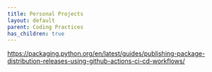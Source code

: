 ```yaml
---
title: Personal Projects
layout: default
parent: Coding Practices
has_children: true
---
```

https://packaging.python.org/en/latest/guides/publishing-package-distribution-releases-using-github-actions-ci-cd-workflows/